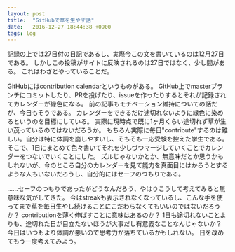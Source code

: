 ```yaml
---
layout: post
title:  "GitHubで草を生やす話"
date:   2016-12-27 18:44:38 +0900
tags: log
---
```


記録の上では27日付の日記であるし、実際今この文を書いているのは12月27日である。
しかしこの投稿がサイトに反映されるのは27日ではなく、少し間がある。
これはわざとやっていることだ。

GitHubにはcontribution calendarというものがある。
GitHub上でmasterブランチにコミットしたり、PRを投げたり、issueを作ったりするとそれが記録されてカレンダーが緑色になる。
前の記事もモチベーション維持についての話だが、今日もそうである。
カレンダーをできるだけ途切れないように緑色に染めるというのを目標にしている。
実際に現時点で既に1ヶ月くらい途切れず草が生い茂っているのではないだろうか。
もちろん実際に毎日"contribute"するのは難しい。自分は特に体調を崩しやすいし、そもそも一応受験を控えた学生である。
そこで、1日にまとめて色々書いてそれを少しづつマージしていくことでカレンダーをつないでいくことにした。
ズルじゃないかとか、無意味だとか思うかもしれないが、今のところ自分のカレンダーを見て能力を真面目にはかろうとするような人もいないだろうし、自分的にはセーフのつもりである。

……セーフのつもりであったがどうなんだろう、やはりこうして考えてみると無意味な気がしてきた。
今はstreakも表示されなくなっているし、こんな手を使ってまで草を毎日生やし続けることにこだわらなくてもいいのではないだろうか？
contributionを薄く伸ばすことに意味はあるのか？
1日も途切れないことよりも、途切れた日が目立たないほうが大事だし有意義なことなんじゃないか？
今日はいつもより体調が悪いので思考力が落ちているかもしれない。
日を改めてもう一度考えてみよう。